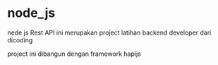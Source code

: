 # node_js
nede js Rest API
ini merupakan project latihan backend developer dari dicoding

project ini dibangun dengan framework hapijs
